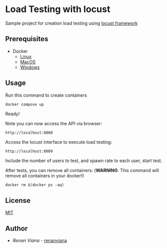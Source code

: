 # Load Testing with locust

Sample project for creation load testing using [locust framework](https://locust.io/)

## Prerequisites

- Docker
    - [Linux](https://docs.docker.com/desktop/install/linux-install/)
    - [MacOS](https://docs.docker.com/desktop/install/mac-install/)
    - [Windows](https://docs.docker.com/desktop/install/windows-install/)

## Usage

Run this command to create containers

```bash
docker compose up
```

Ready! 

Note you can now access the API via browser:

```
http://localhost:8000
```

Access the locust interface to execute load testing:

```
http://localhost:8089
```

Include the number of users to test, and spawn rate to each user, start test.

After tests, you can remove all containers: (**WARNING**: This command will remove all containers in your docker!)

```shell
docker rm $(docker ps -aq)
```

## License

[MIT](https://choosealicense.com/licenses/mit/)

## Author

* *Renan Viana* - [renanviana](https://github.com/renanviana)
